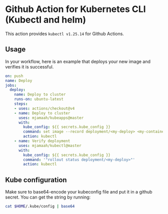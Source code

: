 # Github Action for Kubernetes CLI (Kubectl and helm)

This action provides `kubectl v1.25.14` for Github Actions.

## Usage

In your workflow, here is an example that deploys your new image and verifies it is successful.

```yaml
on: push
name: Deploy
jobs:
  deploy:
    name: Deploy to cluster
    runs-on: ubuntu-latest
    steps:
    - uses: actions/checkout@v4
    - name: Deploy to cluster
      uses: mjamaah/kubeapps@master
      with:
        kube_config: ${{ secrets.kube_config }}
        command: set image --record deployment/<my-deploy> <my-container>=<my-image>:<new-tag>
        action: kubectl
    - name: Verify deployment
      uses: mjamaah/kubectl@master
      with:
        kube_config: ${{ secrets.kube_config }}
        command: '"rollout status deployment/<my-deploy>"'
        action: kubectl
```

## Kube configuration

Make sure to base64-encode your kubeconfig file and put it in a github secret.  You can get the string by running:

```bash
cat $HOME/.kube/config | base64
```
